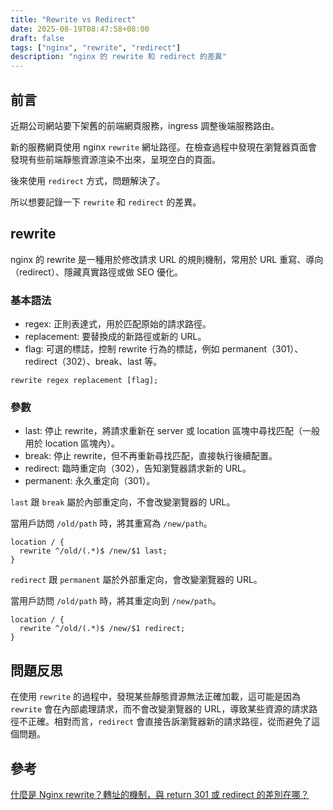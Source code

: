 ```yaml
---
title: "Rewrite vs Redirect"
date: 2025-08-19T08:47:58+08:00
draft: false
tags: ["nginx", "rewrite", "redirect"]
description: "nginx 的 rewrite 和 redirect 的差異"
---
```

## 前言

近期公司網站要下架舊的前端網頁服務，ingress 調整後端服務路由。

新的服務網頁使用 nginx `rewrite` 網址路徑。在檢查過程中發現在瀏覽器頁面會發現有些前端靜態資源渲染不出來，呈現空白的頁面。

後來使用 `redirect` 方式，問題解決了。

所以想要記錄一下 `rewrite` 和 `redirect` 的差異。

## rewrite

nginx 的 rewrite 是一種用於修改請求 URL 的規則機制，常用於 URL 重寫、導向（redirect）、隱藏真實路徑或做 SEO 優化。

### 基本語法

- regex: 正則表達式，用於匹配原始的請求路徑。
- replacement: 要替換成的新路徑或新的 URL。
- flag: 可選的標誌，控制 rewrite 行為的標誌，例如 permanent（301）、redirect（302）、break、last 等。

```nginx
rewrite regex replacement [flag];
```

### 參數

- last: 停止 rewrite，將請求重新在 server 或 location 區塊中尋找匹配（一般用於 location 區塊內）。
- break: 停止 rewrite，但不再重新尋找匹配，直接執行後續配置。
- redirect: 臨時重定向（302），告知瀏覽器請求新的 URL。
- permanent: 永久重定向（301）。

`last` 跟 `break` 屬於內部重定向，不會改變瀏覽器的 URL。

當用戶訪問 `/old/path` 時，將其重寫為 `/new/path`。

```nginx
location / {
  rewrite ^/old/(.*)$ /new/$1 last;
}
```

`redirect` 跟 `permanent` 屬於外部重定向，會改變瀏覽器的 URL。

當用戶訪問 `/old/path` 時，將其重定向到 `/new/path`。

```nginx
location / {
  rewrite ^/old/(.*)$ /new/$1 redirect;
}
```

## 問題反思

在使用 `rewrite` 的過程中，發現某些靜態資源無法正確加載，這可能是因為 `rewrite` 會在內部處理請求，而不會改變瀏覽器的 URL，導致某些資源的請求路徑不正確。相對而言，`redirect` 會直接告訴瀏覽器新的請求路徑，從而避免了這個問題。

## 參考

[什麼是 Nginx rewrite？轉址的機制，與 return 301 或 redirect 的差別在哪？](https://blog.yuyansoftware.com.tw/2024/01/nginx-rewrite-return-301/)
